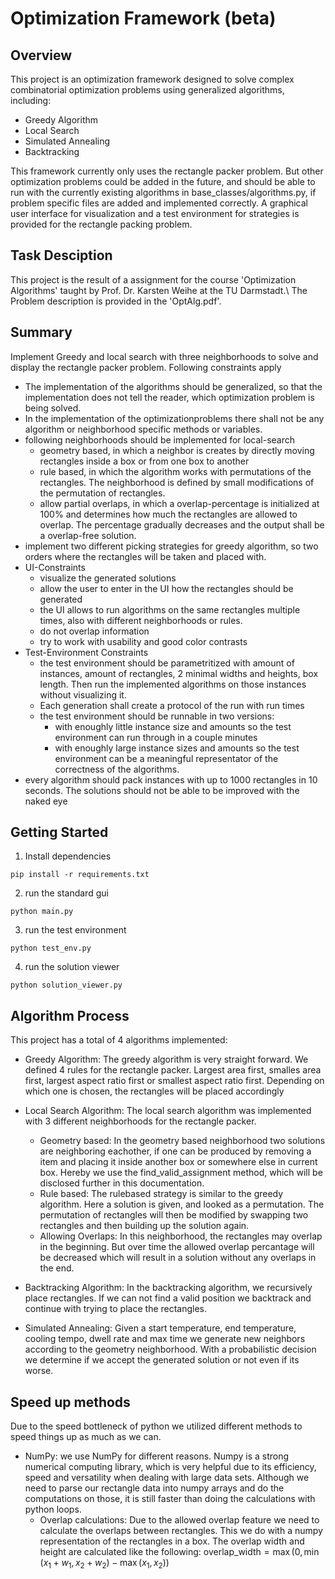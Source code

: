 # Optimization Framework (beta)

## Overview

This project is an optimization framework designed to solve complex combinatorial optimization problems using generalized algorithms, including:

* Greedy Algorithm
* Local Search
* Simulated Annealing
* Backtracking

This framework currently only uses the rectangle packer problem. But other optimization problems could be added in the future, and should be able to run with the currently existing algorithms in base_classes/algorithms.py, if problem specific files are added and implemented correctly.
A graphical user interface for visualization and a test environment for strategies is provided for the rectangle packing problem. 

## Task Desciption

This project is the result of a assignment for the course 'Optimization Algorithms' taught by Prof. Dr. Karsten Weihe at the TU Darmstadt.\\
The Problem description is provided in the 'OptAlg.pdf'. 

## Summary
Implement Greedy and local search with three neighborhoods to solve and display the rectangle packer problem. 
Following constraints apply
* The implementation of the algorithms should be generalized, so that the implementation does not tell the reader, which optimization problem is being solved.
* In the implementation of the optimizationproblems there shall not be any algorithm or neighborhood specific methods or variables.
* following neighborhoods should be implemented for local-search
    * geometry based, in which a neighbor is creates by directly moving rectangles inside a box or from one box to another
    * rule based, in which the algorithm works with permutations of the rectangles. The neighborhood is defined by small modifications of the permutation of rectangles.
    * allow partial overlaps, in which a overlap-percentage is initialized at 100% and determines how much the rectangles are allowed to overlap. The percentage gradually decreases and the output shall be a overlap-free solution.
* implement two different picking strategies for greedy algorithm, so two orders where the rectangles will be taken and placed with.
* UI-Constraints
    * visualize the generated solutions
    * allow the user to enter in the UI how the rectangles should be generated
    * the UI allows to run algorithms on the same rectangles multiple times, also with different neighborhoods or rules.
    * do not overlap information
    * try to work with usability and good color contrasts
* Test-Environment Constraints
    * the test environment should be parametritized with amount of instances, amount of rectangles, 2 minimal widths and heights, box length. Then run the implemented algorithms on those instances without visualizing it.
    * Each generation shall create a protocol of the run with run times
    * the test environment should be runnable in two versions:
        * with enoughly little instance size and amounts so the test environment can run through in a couple minutes
        * with enoughly large instance sizes and amounts so the test environment can be a meaningful representator of the correctness of the algorithms.
* every algorithm should pack instances with up to 1000 rectangles in 10 seconds. The solutions should not be able to be improved with the naked eye

## Getting Started
1. Install dependencies
```shell
pip install -r requirements.txt
```

2. run the standard gui
```shell
python main.py
```

3. run the test environment
```shell
python test_env.py
```

4. run the solution viewer
```shell
python solution_viewer.py
```

## Algorithm Process

This project has a total of 4 algorithms implemented:

* Greedy Algorithm: The greedy algorithm is very straight forward. We defined 4 rules for the rectangle packer. Largest area first, smalles area first, largest aspect ratio first or smallest aspect ratio first. Depending on which one is chosen, the rectangles will be placed accordingly

* Local Search Algorithm: The local search algorithm was implemented with 3 different neighborhoods for the rectangle packer. 
    * Geometry based: In the geometry based neighborhood two solutions are neighboring eachother, if one can be produced by removing a item and placing it inside another box or somewhere else in current box. Hereby we use the find_valid_assignment method, which will be disclosed further in this documentation.
    * Rule based: The rulebased strategy is similar to the greedy algorithm. Here a solution is given, and looked as a permutation. The permutation of rectangles will then be modified by swapping two rectangles and then building up the solution again.
    * Allowing Overlaps: In this neighborhood, the rectangles may overlap in the beginning. But over time the allowed overlap percantage will be decreased which will result in a solution without any overlaps in the end.

* Backtracking Algorithm: In the backtracking algorithm, we recursively place rectangles. If we can not find a valid position we backtrack and continue with trying to place the rectangles.

* Simulated Annealing: Given a start temperature, end temperature, cooling tempo, dwell rate and max time we generate new neighbors according to the geometry neighborhood. With a probabilistic decision we determine if we accept the generated solution or not even if its worse.

## Speed up methods

Due to the speed bottleneck of python we utilized different methods to speed things up as much as we can.
* NumPy: we use NumPy for different reasons. Numpy is a strong numerical computing library, which is very helpful due to its efficiency, speed and versatility when dealing with large data sets. Although we need to parse our rectangle data into numpy arrays and do the computations on those, it is still faster than doing the calculations with python loops. 
    * Overlap calculations: Due to the allowed overlap feature we need to calculate the overlaps between rectangles. This we do with a numpy representation of the rectangles in a box. The overlap width and height are calculated like the following: $\text{overlap_width}=\max(0, \min(x_1+w_1, x_2+w_2)-\max(x_1, x_2))$
